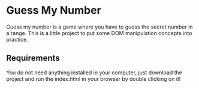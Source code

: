 # Guess My Number

Guess my number is a game where you have to guess the secret number in a range. This is a little project to put some DOM manipulation concepts into practice.

## Requirements

You do not need anything installed in your computer, just download the project and run the index.html in your browser by double clicking on it!
